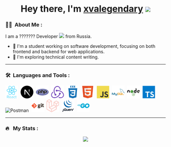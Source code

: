 <!--
<h1 align="center">Hi there, I'm <a href="https://vk.com/xvalegendary" target="_blank">xvalegendary</a> 
<img src="https://github.com/blackcater/blackcater/raw/main/images/Hi.gif" height="32"/></h1>
<h3 style="text-decoration:underline;" align="center">from 🇷🇺</h3>


<div align='center'>
<h3 align='center' style="text-decoration:underline;">Most used languages</h3>
    <img src="https://github-readme-stats.vercel.app/api/top-langs/?username=xvalegendary&theme=dracula&show_icons=true)](https://https://github.com/xvalegendary/xvalegendary" />
</div>
-->




<h1 align="center">Hey there, I'm <a href="https://vk.com/xvalegendary" target="_blank">xvalegendary</a> <img src="https://media.giphy.com/media/hvRJCLFzcasrR4ia7z/giphy.gif" width="40"></h1>



### :woman_technologist: &nbsp;About Me :

I am a ??????? Developer <img src="https://media.giphy.com/media/WUlplcMpOCEmTGBtBW/giphy.gif" width="30"> from Russia.

- 🔭 I'm a student working on software development, focusing on both frontend and backend for web applications.
- 🌱 I'm exploring technical content writing.

---

### 🛠 &nbsp;Languages and Tools :

<p>
<img src="https://github.com/devicons/devicon/blob/master/icons/react/react-original-wordmark.svg" title="React" alt="React" width="40" height="40"/>&nbsp;
<img src="https://github.com/devicons/devicon/blob/master/icons/nextjs/nextjs-original.svg" title="NextJs" alt="Nextjs " width="40" height="40"/>&nbsp;
<img src="https://github.com/devicons/devicon/blob/master/icons/php/php-original.svg" title="php" alt="php" width="40" height="40"/>&nbsp;
<img src="https://github.com/devicons/devicon/blob/master/icons/redux/redux-original.svg" title="Redux" alt="Redux " width="40" height="40"/>&nbsp;
<img src="https://github.com/devicons/devicon/blob/master/icons/css3/css3-plain-wordmark.svg"  title="CSS3" alt="CSS" width="40" height="40"/>&nbsp;
<img src="https://github.com/devicons/devicon/blob/master/icons/html5/html5-original.svg" title="HTML5" alt="HTML" width="40" height="40"/>&nbsp;
<img src="https://github.com/devicons/devicon/blob/master/icons/javascript/javascript-original.svg" title="JavaScript" alt="JavaScript" width="40" height="40"/>&nbsp;
<img src="https://github.com/devicons/devicon/blob/master/icons/mysql/mysql-original-wordmark.svg" title="MySQL"  alt="MySQL" width="40" height="40"/>&nbsp;
<img src="https://github.com/devicons/devicon/blob/master/icons/nodejs/nodejs-original-wordmark.svg" title="NodeJS" alt="NodeJS" width="40" height="40"/>&nbsp;
<img src="https://github.com/devicons/devicon/blob/master/icons/typescript/typescript-original.svg" title="TS" alt="TS" width="40" height="40"/>&nbsp;
<img src="https://www.vectorlogo.zone/logos/getpostman/getpostman-icon.svg" title="Postman"  alt="Postman" width="40" height="40"/>&nbsp;
<img src="https://github.com/devicons/devicon/blob/master/icons/git/git-original-wordmark.svg" title="Git" **alt="Git" width="40" height="40"/>&nbsp;
<img src="https://github.com/devicons/devicon/blob/master/icons/laravel/laravel-line.svg" title="laravel" **alt="laravel" width="40" height="40"/>&nbsp;
<img src="https://github.com/devicons/devicon/blob/master/icons/jquery/jquery-original-wordmark.svg" title="jquery" **alt="jquery" width="40" height="40"/>&nbsp;
<img src="https://github.com/devicons/devicon/blob/master/icons/go/go-original-wordmark.svg" title="go" **alt="golang" width="40" height="40"/>&nbsp;

</p>

---

### 🔥 &nbsp; My Stats :

<div align="center"><img src="https://github-readme-stats.vercel.app/api/top-langs/?username=xvalegendary&layout=compact&theme=vision-friendly-dark" /></div>

